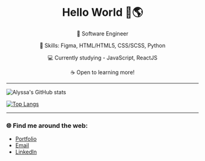 <div align="center">
  
# Hello World 🌊🌎

🌱 Software Engineer
  
🧰 Skills: Figma, HTML/HTML5, CSS/SCSS, Python
  
💻 Currently studying - JavaScript, ReactJS
  
☕ Open to learning more!
  
</div>

---

![Alyssa's GitHub stats](https://github-readme-stats.vercel.app/api?username=alyssabenipayo&count_private=true&hide=stars,contribs)


[![Top Langs](https://github-readme-stats.vercel.app/api/top-langs/?username=alyssabenipayo&layout=compact)](https://github.com/alyssabenipayo/github-readme-stats)

---

### 🌐 Find me around the web:
- [Portfolio](https://alyssa-benipayo.webflow.io/)
- [Email](mailto:alymaebenipayo@gmail.com)
- [LinkedIn](https://www.linkedin.com/in/alyssabenipayo/)


